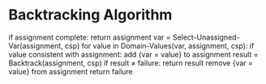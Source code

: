# Backtracking Algorithm

if assignment complete:
    return assignment
var = Select-Unassigned-Var(assignment, csp)
for value in Domain-Values(var, assignment, csp):
    if value consistent with assignment:
        add {var = value} to assignment
        result = Backtrack(assignment, csp)
        if result ≠ failure:
            return result
        remove {var = value} from assignment
    return failure



